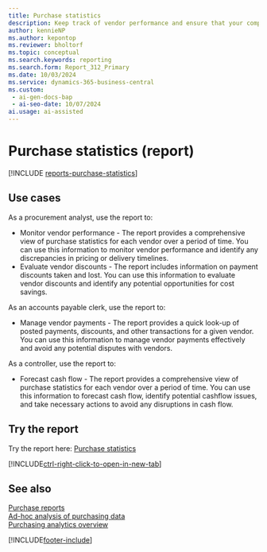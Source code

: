 ```yaml
---
title: Purchase statistics
description: Keep track of vendor performance and ensure that your company is getting the best value for its money
author: kennieNP
ms.author: kepontop
ms.reviewer: bholtorf
ms.topic: conceptual
ms.search.keywords: reporting
ms.search.form: Report_312_Primary
ms.date: 10/03/2024
ms.service: dynamics-365-business-central
ms.custom:
 - ai-gen-docs-bap
 - ai-seo-date: 10/07/2024
ai.usage: ai-assisted
---
```


# Purchase statistics (report)

[!INCLUDE [reports-purchase-statistics](../includes/reports-purchase-statistics.md)]


## Use cases

<!-- 
Prompt
Below is a report in an ERP system. Provide 3-4 use cases for different personas working with procurement.
Format like this:    
  
As a <persona>, use the report to    
* use case 1  
* use case 2    

Do not capitalize the persona names. 

## Report description
Shows purchase statistics for each vendor. This includes information for five periods, starting on the date that you specify.
The report includes the total purchases, payments, finance charges, and discount information including the payment discounts taken and lost. Statistics are calculated for purchases before the date entered, at three one-month intervals from the date entered, and for a period including all purchases made after the third one-month interval.
This report can also be used in accounts payable as it's easier to do a quick look-up of posted payments, discounts, and other transactions for a given vendor.


Please include your data sources and URLs 
-->

As a procurement analyst, use the report to:
* Monitor vendor performance - The report provides a comprehensive view of purchase statistics for each vendor over a period of time. You can use this information to monitor vendor performance and identify any discrepancies in pricing or delivery timelines.
* Evaluate vendor discounts - The report includes information on payment discounts taken and lost. You can use this information to evaluate vendor discounts and identify any potential opportunities for cost savings.

As an accounts payable clerk, use the report to:
* Manage vendor payments - The report provides a quick look-up of posted payments, discounts, and other transactions for a given vendor. You can use this information to manage vendor payments effectively and avoid any potential disputes with vendors.

As a controller, use the report to:
* Forecast cash flow - The report provides a comprehensive view of purchase statistics for each vendor over a period of time. You can use this information to forecast cash flow, identify potential cashflow issues, and take necessary actions to avoid any disruptions in cash flow.


## Try the report

Try the report here: [Purchase statistics](https://businesscentral.dynamics.com?report=312)

[!INCLUDE[ctrl-right-click-to-open-in-new-tab](../includes/ctrl-right-click-to-open-in-new-tab.md)]

## See also

[Purchase reports](../purchase-reports.md)   
[Ad-hoc analysis of purchasing data](../ad-hoc-analysis-purchasing.md)  
[Purchasing analytics overview](../purchasing-analytics-overview.md)   

[!INCLUDE[footer-include](../includes/footer-banner.md)]
